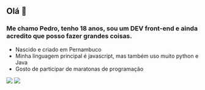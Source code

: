 ## Olá 👋

### Me chamo Pedro, tenho 18 anos, sou um DEV front-end e ainda acredito que posso fazer grandes coisas.


- Nascido e criado em Pernambuco
- Minha linguagem principal é javascript, mas também uso muito python e Java
- Gosto de participar de maratonas de programação

<img aling="left" src="https://github-readme-stats.vercel.app/api?username=PedroSouza157998&show_icons=true&hide_border=true&count_private=true"/>

<img aling="left" src="https://github-readme-stats.vercel.app/api/top-langs/?username=PedroSouza157998&&langs_count=8&count_private=true&layout=compact&hide=Jupyter%20Notebook"/>
